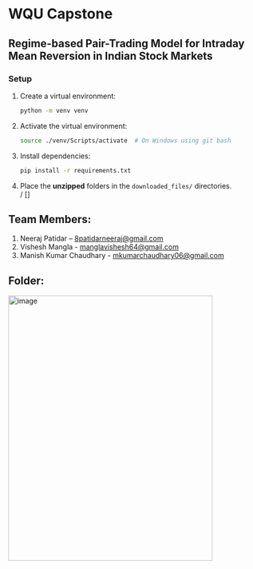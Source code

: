 # WQU Capstone

## Regime-based Pair-Trading Model for Intraday Mean Reversion in Indian Stock Markets

### Setup

1. Create a virtual environment:
    ```bash
    python -m venv venv
    ```

2. Activate the virtual environment:
    ```bash
    source ./venv/Scripts/activate  # On Windows using git bash
    ```

3. Install dependencies:
    ```bash
    pip install -r requirements.txt
    ```

4. Place the **unzipped** folders in the `downloaded_files/` directories.  
<Rar name> / [<CSVs>]

Team Members:
---------------

1. Neeraj Patidar – 8patidarneeraj@gmail.com
2. Vishesh Mangla - manglavishesh64@gmail.com  
3. Manish Kumar Chaudhary - mkumarchaudhary06@gmail.com 

Folder:
---------------
<img width="409" height="531" alt="image" src="https://github.com/user-attachments/assets/ed795e98-d5f1-42f9-a1bc-37d32e52e54f" />
